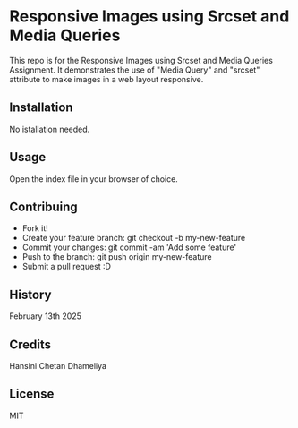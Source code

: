 # Responsive Images using Srcset and Media Queries
This repo is for the Responsive Images using Srcset and Media Queries Assignment. It demonstrates the use of "Media Query" and "srcset" attribute to make images in a web layout responsive.

## Installation
No istallation needed.

## Usage
Open the index file in your browser of choice.

## Contribuing
- Fork it!
- Create your feature branch: git checkout -b my-new-feature
- Commit your changes: git commit -am 'Add some feature'
- Push to the branch: git push origin my-new-feature
- Submit a pull request :D

## History
February 13th 2025

## Credits
Hansini Chetan Dhameliya

## License
MIT

